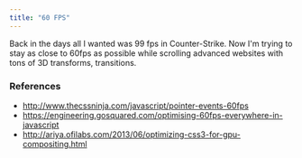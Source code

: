 ```yaml
---
title: "60 FPS"
---
```


Back in the days all I wanted was 99 fps in Counter-Strike. Now I'm trying to stay as close to 60fps as possible while scrolling advanced websites with tons of 3D transforms, transitions.

### References

- http://www.thecssninja.com/javascript/pointer-events-60fps
- https://engineering.gosquared.com/optimising-60fps-everywhere-in-javascript
- http://ariya.ofilabs.com/2013/06/optimizing-css3-for-gpu-compositing.html
